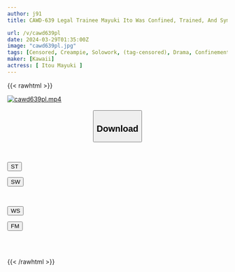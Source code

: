 ```yaml
---
author: j91
title: CAWD-639 Legal Trainee Mayuki Ito Was Confined, Trained, And Sympathized With A Strange-smelling Middle-aged Man In The Neighbor's Garbage Room... 55 Consecutive Vaginal Cum Shots Without Pulling Out.

url: /v/cawd639pl
date: 2024-03-29T01:35:00Z
image: "cawd639pl.jpg"
tags: [Censored, Creampie, Solowork, (tag-censored), Drama, Confinement, Acme · Orgasm	]
maker: [Kawaii]
actress: [ Itou Mayuki ]
---
```



{{< rawhtml >}}

<div class="video" data-videoid="6K93OBqP3giL1e">
    <a href="javascript:;">
        <img src="/v/cawd639pl/cawd639pl.jpg" width="WIDTH" height="HEIGHT" alt="cawd639pl.mp4" loading="lazy">
    </a>
</div>

<script type="text/javascript" src="https://j91.asia/asset/on-demand-st.js"></script>

<br>
  <link rel="stylesheet" href="https://j91.asia/asset/bs5.css">
  
  <center>
  <button class="btn btn-primary" type="button" data-bs-toggle="collapse" data-bs-target=".multi-collapse" aria-expanded="false" aria-controls="multiCollapseExample1 multiCollapseExample2"><h2>Download</h2></button></center>
</p>
<div class="row">
  <div class="col">
    <div class="collapse multi-collapse" id="multiCollapseExample1">
      <div class="card card-body">
	      	      <br>
<div class="buttons">  
<p><a href="https://streamtape.to/v/6K93OBqP3giL1e" target="_blank"><button class="btn-hover color-3"><i class="fa fa-download"></i> ST</button></a></p>
<p><a href="https://asnwish.com/htt4y8k8u1wn" target="_blank"><button class="btn-hover color-2"><i class="fa fa-download"></i> SW</button></a></p></div>
    </div>
  </div>
</div>
  <div class="col">
    <div class="collapse multi-collapse" id="multiCollapseExample2">
      <div class="card card-body">
	      <br>
<div class="buttons">
<p><a href="https://wolfstream.tv/udz3mufsf8wj"><button class="btn-hover color-9"><i class="fa fa-download"></i> WS</button></a></p>
<p><a href="https://filemoon.sx/d/pforjx6qug7b"><button class="btn-hover color-8"><i class="fa fa-download"></i> FM</button></a></p></div>
<br><br>
      </div>
    </div>
  </div>
</div>

{{< /rawhtml >}}
